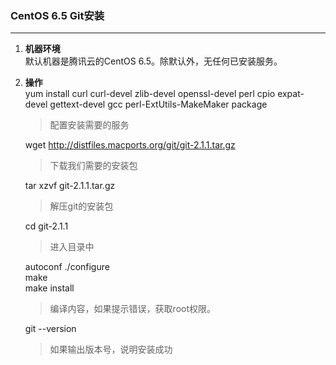### CentOS 6.5 Git安装
--------------------
1. **机器环境**  
    默认机器是腾讯云的CentOS 6.5。除默认外，无任何已安装服务。
2. **操作**  
    yum install curl curl-devel zlib-devel openssl-devel perl cpio expat-devel gettext-devel gcc perl-ExtUtils-MakeMaker package  
    > 配置安装需要的服务  

    wget http://distfiles.macports.org/git/git-2.1.1.tar.gz
    > 下载我们需要的安装包

    tar xzvf git-2.1.1.tar.gz
    > 解压git的安装包

    cd git-2.1.1
    > 进入目录中

    autoconf ./configure  
    make  
    make install
    > 编译内容，如果提示错误，获取root权限。

    git --version 
    > 如果输出版本号，说明安装成功